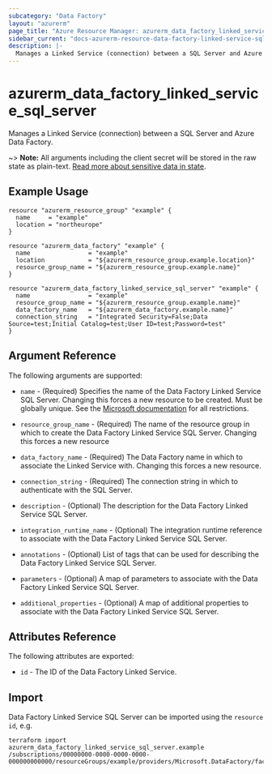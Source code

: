 ```yaml
---
subcategory: "Data Factory"
layout: "azurerm"
page_title: "Azure Resource Manager: azurerm_data_factory_linked_service_sql_server"
sidebar_current: "docs-azurerm-resource-data-factory-linked-service-sql-server"
description: |-
  Manages a Linked Service (connection) between a SQL Server and Azure Data Factory.
---
```


# azurerm_data_factory_linked_service_sql_server

Manages a Linked Service (connection) between a SQL Server and Azure Data Factory.

~> **Note:** All arguments including the client secret will be stored in the raw state as plain-text. [Read more about sensitive data in state](/docs/state/sensitive-data.html).

## Example Usage

```hcl
resource "azurerm_resource_group" "example" {
  name     = "example"
  location = "northeurope"
}

resource "azurerm_data_factory" "example" {
  name                = "example"
  location            = "${azurerm_resource_group.example.location}"
  resource_group_name = "${azurerm_resource_group.example.name}"
}

resource "azurerm_data_factory_linked_service_sql_server" "example" {
  name                = "example"
  resource_group_name = "${azurerm_resource_group.example.name}"
  data_factory_name   = "${azurerm_data_factory.example.name}"
  connection_string   = "Integrated Security=False;Data Source=test;Initial Catalog=test;User ID=test;Password=test"
}
```

## Argument Reference

The following arguments are supported:

* `name` - (Required) Specifies the name of the Data Factory Linked Service SQL Server. Changing this forces a new resource to be created. Must be globally unique. See the [Microsoft documentation](https://docs.microsoft.com/en-us/azure/data-factory/naming-rules) for all restrictions.

* `resource_group_name` - (Required) The name of the resource group in which to create the Data Factory Linked Service SQL Server. Changing this forces a new resource

* `data_factory_name` - (Required) The Data Factory name in which to associate the Linked Service with. Changing this forces a new resource.

* `connection_string` - (Required) The connection string in which to authenticate with the SQL Server.

* `description` - (Optional) The description for the Data Factory Linked Service SQL Server.

* `integration_runtime_name` - (Optional) The integration runtime reference to associate with the Data Factory Linked Service SQL Server.

* `annotations` - (Optional) List of tags that can be used for describing the Data Factory Linked Service SQL Server.

* `parameters` - (Optional) A map of parameters to associate with the Data Factory Linked Service SQL Server.

* `additional_properties` - (Optional) A map of additional properties to associate with the Data Factory Linked Service SQL Server.

## Attributes Reference

The following attributes are exported:

* `id` - The ID of the Data Factory Linked Service.

## Import

Data Factory Linked Service SQL Server can be imported using the `resource id`, e.g.

```shell
terraform import azurerm_data_factory_linked_service_sql_server.example /subscriptions/00000000-0000-0000-0000-000000000000/resourceGroups/example/providers/Microsoft.DataFactory/factories/example/linkedservices/example
```
